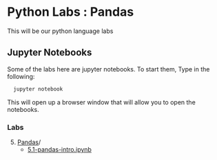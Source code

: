 # Python Labs : Pandas

This will be our python language labs



## Jupyter Notebooks

Some of the labs here are jupyter notebooks.  To start them, Type in the following:

```bash
  jupyter notebook
```


This will open up a browser window that will allow you to open the notebooks. 


### Labs

 5. [Pandas](./05-pandas)/
    * [5.1-pandas-intro.ipynb](./5.1-pandas-intro.ipynb)
